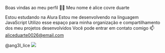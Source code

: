 Boas vindas ao meu perfil 💙💙
Meu nome é alice covre duarte

Estou estudando na Alura
Estou me desenvolvendo na linguagem JavaScript
Utilizo esse espaço para minha organização e compartilhamento dos meu projetos desenvolvidos
Você pode entrar em contato comigo 📫
aliceduarte0026@email.com

@ang3l_lice
![](https://media1.tenor.com/m/tZxDazWLjS0AAAAd/dog-awkward.gif)

